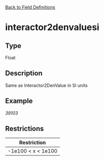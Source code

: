 [Back to Field Definitions](../../field_definition_overview)
# interactor2denvaluesi

## Type
Float

## Description


Same as Interactor2DenValue in SI units
## Example
*39103*

## Restrictions
| Restriction |
| :---------: |
| -1e100 < x < 1e100 |

